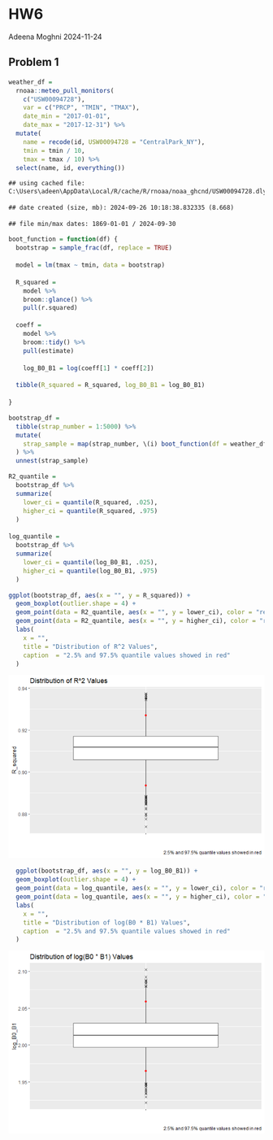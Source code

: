 HW6
================
Adeena Moghni
2024-11-24

## Problem 1

``` r
weather_df = 
  rnoaa::meteo_pull_monitors(
    c("USW00094728"),
    var = c("PRCP", "TMIN", "TMAX"), 
    date_min = "2017-01-01",
    date_max = "2017-12-31") %>%
  mutate(
    name = recode(id, USW00094728 = "CentralPark_NY"),
    tmin = tmin / 10,
    tmax = tmax / 10) %>%
  select(name, id, everything())
```

    ## using cached file: C:\Users\adeen\AppData\Local/R/cache/R/rnoaa/noaa_ghcnd/USW00094728.dly

    ## date created (size, mb): 2024-09-26 10:18:38.832335 (8.668)

    ## file min/max dates: 1869-01-01 / 2024-09-30

``` r
boot_function = function(df) {
  bootstrap = sample_frac(df, replace = TRUE)
  
  model = lm(tmax ~ tmin, data = bootstrap)
  
  R_squared = 
    model %>% 
    broom::glance() %>% 
    pull(r.squared)
  
  coeff = 
    model %>% 
    broom::tidy() %>% 
    pull(estimate)
  
    log_B0_B1 = log(coeff[1] * coeff[2])
  
  tibble(R_squared = R_squared, log_B0_B1 = log_B0_B1)
  
}
```

``` r
bootstrap_df = 
  tibble(strap_number = 1:5000) %>% 
  mutate(
    strap_sample = map(strap_number, \(i) boot_function(df = weather_df))
  ) %>% 
  unnest(strap_sample)
```

``` r
R2_quantile = 
  bootstrap_df %>% 
  summarize(
    lower_ci = quantile(R_squared, .025),
    higher_ci = quantile(R_squared, .975)
  )

log_quantile = 
  bootstrap_df %>% 
  summarize(
    lower_ci = quantile(log_B0_B1, .025),
    higher_ci = quantile(log_B0_B1, .975)
  )
```

``` r
ggplot(bootstrap_df, aes(x = "", y = R_squared)) +
  geom_boxplot(outlier.shape = 4) +
  geom_point(data = R2_quantile, aes(x = "", y = lower_ci), color = "red") +
  geom_point(data = R2_quantile, aes(x = "", y = higher_ci), color = "red") +
  labs(
    x = "",
    title = "Distribution of R^2 Values",
    caption  = "2.5% and 97.5% quantile values showed in red"
  )
```

![](HW6_files/figure-gfm/unnamed-chunk-5-1.png)<!-- -->

``` r
  ggplot(bootstrap_df, aes(x = "", y = log_B0_B1)) +
  geom_boxplot(outlier.shape = 4) +
  geom_point(data = log_quantile, aes(x = "", y = lower_ci), color = "red") +
  geom_point(data = log_quantile, aes(x = "", y = higher_ci), color = "red") +
  labs(
    x = "",
    title = "Distribution of log(B0 * B1) Values",
    caption  = "2.5% and 97.5% quantile values showed in red"
  )
```

![](HW6_files/figure-gfm/unnamed-chunk-5-2.png)<!-- -->
